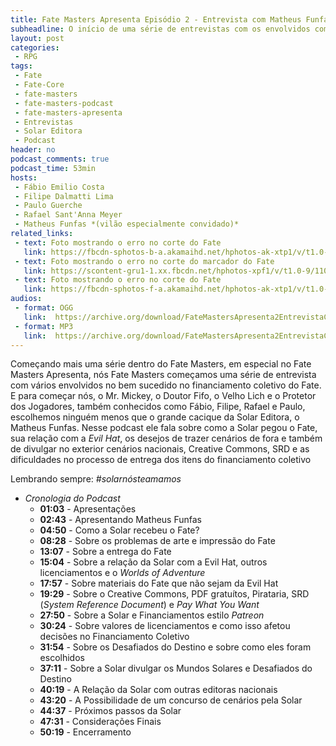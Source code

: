 ```yaml
---
title: Fate Masters Apresenta Episódio 2 - Entrevista com Matheus Funfas (Solar Editora)
subheadline: O início de uma série de entrevistas com os envolvidos com o FATE
layout: post
categories:
 - RPG
tags:
 - Fate
 - Fate-Core
 - fate-masters
 - fate-masters-podcast
 - fate-masters-apresenta
 - Entrevistas
 - Solar Editora
 - Podcast
header: no
podcast_comments: true 
podcast_time: 53min
hosts:
 - Fábio Emilio Costa
 - Filipe Dalmatti Lima
 - Paulo Guerche 
 - Rafael Sant'Anna Meyer
 - Matheus Funfas *(vilão especialmente convidado)*
related_links:
 - text: Foto mostrando o erro no corte do Fate
   link: https://fbcdn-sphotos-b-a.akamaihd.net/hphotos-ak-xtp1/v/t1.0-9/11709652_861182910584511_809982867151089919_n.jpg?oh=e350d1a514c3b38751e22463732ae01d&oe=56151E4B&__gda__=1448853950_7c835241be81c6c5df7de19e30520348
 - text: Foto mostrando o erro no corte do marcador do Fate
   link: https://scontent-gru1-1.xx.fbcdn.net/hphotos-xpf1/v/t1.0-9/11039283_861183473917788_2622760840335748111_n.jpg?oh=54ddfec5446084564d30ee864d8dcc35&oe=56226E2B
 - text: Foto mostrando o erro no corte do Fate
   link: https://fbcdn-sphotos-f-a.akamaihd.net/hphotos-ak-xtp1/v/t1.0-9/11698618_861183590584443_736237538289153633_n.jpg?oh=1f60086d291718c1bb6ef59fcaa5cb9e&oe=5610CD90&__gda__=1448372581_c4480b5f6b8eb49c584901338f06cc1b
audios:
 - format: OGG
   link:  https://archive.org/download/FateMastersApresenta2EntrevistaComMatheusFunfasSolarEditora/Fate%20Masters%20Apresenta%20%232%20-%20Entrevista%20com%20Matheus%20Funfas%20%28Solar%20Editora%29.ogg
 - format: MP3
   link:  https://archive.org/download/FateMastersApresenta2EntrevistaComMatheusFunfasSolarEditora/Fate%20Masters%20Apresenta%20%232%20-%20Entrevista%20com%20Matheus%20Funfas%20%28Solar%20Editora%29.mp3
---
```


Começando mais uma  série dentro do Fate Masters, em  especial no Fate
Masters Apresenta, nós Fate Masters  começamos uma série de entrevista
com vários  envolvidos no  bem sucedido  no financiamento  coletivo do
Fate. E para começar nós, o Mr.  Mickey, o Doutor Fifo, o Velho Lich e
o Protetor dos Jogadores, também conhecidos como Fábio, Filipe, Rafael
e  Paulo, escolhemos  ninguém  menos  que o  grande  cacique da  Solar
Editora, o Matheus  Funfas. Nesse podcast ele fala sobre  como a Solar
pegou  o Fate,  sua relação  com a  *Evil Hat*,  os desejos  de trazer
cenários de fora e também  de divulgar no exterior cenários nacionais,
Creative Commons,  SRD e  as dificuldades no  processo de  entrega dos
itens do financiamento coletivo

Lembrando sempre: _#solarnósteamamos_

- *Cronologia do Podcast*
  - **01:03** - Apresentações
  - **02:43** - Apresentando Matheus Funfas
  - **04:50** - Como a Solar recebeu o Fate?
  - **08:28** - Sobre os problemas de arte e impressão do Fate
  - **13:07** - Sobre a entrega do Fate
  - **15:04**  - Sobre  a  relação da  Solar com  a  Evil Hat,  outros
                licenciamentos e o _Worlds of Adventure_
  - **17:57** - Sobre materiais do Fate que não sejam da Evil Hat
  - **19:29** -  Sobre o  Creative Commons, PDF  gratuítos, Pirataria,
                SRD  (_System Reference  Document_)  e  _Pay What  You
                Want_
  - **27:50** - Sobre a Solar e Financiamentos estilo _Patreon_
  - **30:24** -  Sobre valores  de licenciamentos  e como  isso afetou
                 decisões no Financiamento Coletivo
  - **31:54** - Sobre os Desafiados do Destino e sobre como eles foram
                escolhidos
  - **37:11** - Sobre a Solar  divulgar os Mundos Solares e Desafiados
                do Destino
  - **40:19** - A Relação da Solar com outras editoras nacionais
  - **43:20** - A Possibilidade de um concurso de cenários pela Solar
  - **44:37** - Próximos passos da Solar
  - **47:31** - Considerações Finais
  - **50:19** - Encerramento


